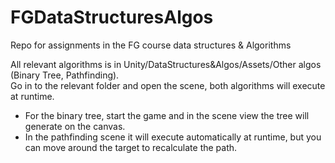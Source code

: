 # FGDataStructuresAlgos
Repo for assignments in the FG course data structures &amp; Algorithms

All relevant algorithms is in Unity/DataStructures&Algos/Assets/Other algos (Binary Tree, Pathfinding).<br>
Go in to the relevant folder and open the scene, both algorithms will execute at runtime.<br>
- For the binary tree, start the game and in the scene view the tree will generate on the canvas.<br>
- In the pathfinding scene it will execute automatically at runtime, but you can move around the target to recalculate the path.
